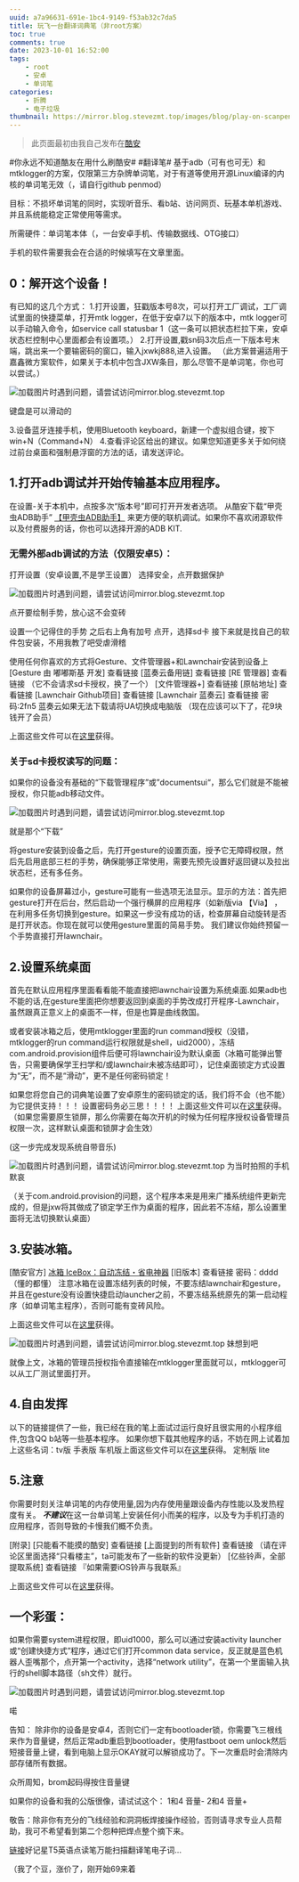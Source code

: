 ```yaml
---
uuid: a7a96631-691e-1bc4-9149-f53ab32c7da5
title: 玩飞一台翻译词典笔（非root方案）
toc: true
comments: true
date: 2023-10-01 16:52:00
tags: 
    - root
    - 安卓
    - 单词笔
categories:
    - 折腾
    - 电子垃圾
thumbnail: https://mirror.blog.stevezmt.top/images/blog/play-on-scanpen/thumb.jpeg
---
```


> 此页面最初由我自己发布在[酷安](https://www.coolapk.com/feed/49767646?shareKey=YWNkMzBmNTU4NmY3NjU1ODhiY2Y~&shareUid=22536770&shareFrom=com.coolapk.market_13.3.6)

#你永远不知道酷友在用什么刷酷安#
#翻译笔# 基于adb（可有也可无）和mtklogger的方案，仅限第三方杂牌单词笔，对于有道等使用开源Linux编译的内核的单词笔无效（，请自行github penmod）

目标：不损坏单词笔的同时，实现听音乐、看b站、访问网页、玩基本单机游戏、并且系统能稳定正常使用等需求。

所需硬件：单词笔本体（，一台安卓手机、传输数据线、OTG接口）

手机的软件需要我会在合适的时候填写在文章里面。

## 0：解开这个设备！
有已知的这几个方式：
1.打开设置，狂戳版本号8次，可以打开工厂调试，工厂调试里面的快捷菜单，打开mtk logger，在低于安卓7以下的版本中，mtk logger可以手动输入命令，如service call statusbar 1（这一条可以把状态栏拉下来，安卓状态栏控制中心里面都会有设置项。）
2.打开设置,戳sn码3次后点一下版本号末端，跳出来一个要输密码的窗口，输入jxwkj888,进入设置。
（此方案普遍适用于嘉鑫微方案软件，如果关于本机中包含JXW条目，那么尽管不是单词笔，你也可以尝试。）

![加载图片时遇到问题，请尝试访问mirror.blog.stevezmt.top](https://mirror.blog.stevezmt.top/images/blog/play-on-scanpen/1.jpg)

键盘是可以滑动的

3.设备蓝牙连接手机，使用Bluetooth keyboard，新建一个虚拟组合键，按下win+N（Command+N）
4.查看评论区给出的建议。如果您知道更多关于如何绕过前台桌面和强制悬浮窗的方法的话，请发送评论。

## 1.打开adb调试并开始传输基本应用程序。
在设置-关于本机中，点按多次“版本号”即可打开开发者选项。
从酷安下载“甲壳虫ADB助手” [【甲壳虫ADB助手】](https://www.coolapk.com/apk/com.didjdk.adbhelper) 来更方便的联机调试。如果你不喜欢闭源软件以及付费服务的话，你也可以选择开源的ADB KIT.

### 无需外部adb调试的方法（仅限安卓5）：
打开设置（安卓设置,不是学王设置）
选择安全，点开数据保护

![加载图片时遇到问题，请尝试访问mirror.blog.stevezmt.top](https://mirror.blog.stevezmt.top/images/blog/play-on-scanpen/2.jpg)

点开要绘制手势，放心这不会变砖

设置一个记得住的手势
之后右上角有加号
点开，选择sd卡
接下来就是找自己的软件包安装，不用我教了吧受虐滑稽

使用任何你喜欢的方式将Gesture、文件管理器+和Lawnchair安装到设备上
[Gesture 由 嘟嘟斯基 开发] 查看链接
[蓝奏云备用链] 查看链接
[RE 管理器] 查看链接
（它不会请求sd卡授权，换了一个）
[文件管理器+] 查看链接
[原帖地址] 查看链接
[Lawnchair Github项目] 查看链接
[Lawnchair 蓝奏云] 查看链接
密码:2fn5
蓝奏云如果无法下载请将UA切换成电脑版
（现在应该可以下了，花9块钱开了会员）

上面这些文件可以在[这里](https://stevezmt.top/sharepoint/)获得。

### 关于sd卡授权读写的问题：
如果你的设备没有基础的“下载管理程序”或”documentsui“，那么它们就是不能被授权，你只能adb移动文件。

![加载图片时遇到问题，请尝试访问mirror.blog.stevezmt.top](https://mirror.blog.stevezmt.top/images/blog/play-on-scanpen/3.jpg)

就是那个“下载”

将gesture安装到设备之后，先打开gesture的设置页面，授予它无障碍权限，然后先启用底部三栏的手势，确保能够正常使用，需要先预先设置好返回键以及拉出状态栏，还有多任务。

如果你的设备屏幕过小，gesture可能有一些选项无法显示。显示的方法：首先把gesture打开在后台，然后启动一个强行横屏的应用程序（如新版via 【Via】 ，在利用多任务切换到gesture。如果这一步没有成功的话，检查屏幕自动旋转是否是打开状态。你现在就可以使用gesture里面的简易手势。
我们建议你始终预留一个手势直接打开lawnchair。

## 2.设置系统桌面
首先在默认应用程序里面看看能不能直接把lawnchair设置为系统桌面.如果adb也不能的话,在gesture里面把你想要返回到桌面的手势改成打开程序-Lawnchair，虽然跟真正意义上的桌面不一样，但是也算是曲线救国。

或者安装冰箱之后，使用mtklogger里面的run command授权（没错，mtklogger的run command运行权限就是shell，uid2000），冻结com.android.provision组件后便可将lawnchair设为默认桌面（冰箱可能弹出警告，只需要确保学王扫学和/或lawnchair未被冻结即可），记住桌面锁定方式设置为“无”，而不是“滑动”，更不是任何密码锁定！

如果您将您自己的词典笔设置了安卓原生的密码锁定的话，我们将不会（也不能）为它提供支持！！！
设置密码务必三思！！！！
上面这些文件可以在[这里](https://stevezmt.top/sharepoint/)获得。
（如果您需要原生锁屏，那么你需要在每次开机的时候为任何程序授权设备管理员权限一次，这样默认桌面和锁屏才会生效）

(这一步完成发现系统自带音乐)

![加载图片时遇到问题，请尝试访问mirror.blog.stevezmt.top](https://mirror.blog.stevezmt.top/images/blog/play-on-scanpen/4.jpg)
为当时拍照的手机默哀

（关于com.android.provision的问题，这个程序本来是用来广播系统组件更新完成的，但是jxw将其做成了锁定学王作为桌面的程序，因此若不冻结，那么设置里面将无法切换默认桌面）
## 3.安装冰箱。
[酷安官方] [冰箱 IceBox：自动冻结・省电神器](http://www.coolapk.com/apk/com.catchingnow.icebox)
[旧版本] 查看链接
密码：dddd（懂的都懂）
注意冰箱在设置冻结列表的时候，不要冻结lawnchair和gesture，并且在gesture没有设置快捷启动launcher之前，不要冻结系统原先的第一启动程序（如单词笔主程序），否则可能有变砖风险。

上面这些文件可以在[这里](https://stevezmt.top/sharepoint/)获得。

![加载图片时遇到问题，请尝试访问mirror.blog.stevezmt.top](https://mirror.blog.stevezmt.top/images/blog/play-on-scanpen/5.jpg)
妹想到吧

就像上文，冰箱的管理员授权指令直接输在mtklogger里面就可以，mtklogger可以从工厂测试里面打开。

## 4.自由发挥
以下的链接提供了一些，我已经在我的笔上面试过运行良好且很实用的小程序组件,包含QQ b站等一些基本程序。
如果你想下载其他程序的话，不妨在网上试着加上这些名词：tv版 手表版 车机版上面这些文件可以在[这里](https://stevezmt.top/sharepoint/)获得。 定制版 lite

## 5.注意
你需要时刻关注单词笔的内存使用量,因为内存使用量跟设备内存性能以及发热程度有关。
***不建议***在这一台单词笔上安装任何小而美的程序，以及专为手机打造的应用程序，否则导致的卡慢我们概不负责。

[附录]
[只能看不能摸的酷安] 查看链接
[上面提到的所有软件] 查看链接
（请在评论区里面选择“只看楼主”，ta可能发布了一些新的软件没更新）
[亿些铃声，全部提取系统] 查看链接
『如果需要iOS铃声与我联系』

上面这些文件可以在[这里](https://stevezmt.top/sharepoint/)获得。

## 一个彩蛋：
如果你需要system进程权限，即uid1000，那么可以通过安装activity launcher或“创建快捷方式”程序，通过它们打开common data service，反正就是蓝色机器人歪嘴那个，点开第一个activity，选择“network utility”，在第一个里面输入执行的shell脚本路径（sh文件）就行。

![加载图片时遇到问题，请尝试访问mirror.blog.stevezmt.top](https://mirror.blog.stevezmt.top/images/blog/play-on-scanpen/6.jpg)

喏

告知：
除非你的设备是安卓4，否则它们一定有bootloader锁，你需要飞三根线来作为音量键，然后正常adb重启到bootloader，使用fastboot oem unlock然后短接音量上键，看到电脑上显示OKAY就可以解锁成功了。下一次重启时会清除内部存储所有数据。

众所周知，brom起码得按住音量键

如果你的设备和我的公版很像，请试试这个：
1和4 音量-
2和4 音量+

敬告：除非你有充分的飞线经验和洞洞板焊接操作经验，否则请寻求专业人员帮助，我可不希望看到第二个怨种把焊点整个摘下来。

[链接](https://mobile.yangkeduo.com/duo_coupon_landing.html?goods_id=440355635847&pid=13436888_221973215&goods_sign=E9b2xO1zPBNLXBNhwfDchu9rOlfmjN_89g_J7rMXyru4)好记星T5英语点读笔万能扫描翻译笔电子词...

（我了个豆，涨价了，刚开始69来着